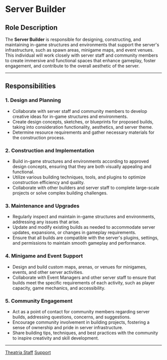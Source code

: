 # Server Builder

## Role Description

The **Server Builder** is responsible for designing, constructing, and maintaining in-game structures and environments that support the server's infrastructure, such as spawn areas, minigame maps, and event venues. This individual will work closely with server staff and community members to create immersive and functional spaces that enhance gameplay, foster engagement, and contribute to the overall aesthetic of the server.

---

## Responsibilities

### 1. Design and Planning

- Collaborate with server staff and community members to develop creative ideas for in-game structures and environments.
- Create design concepts, sketches, or blueprints for proposed builds, taking into consideration functionality, aesthetics, and server theme.
- Determine resource requirements and gather necessary materials for the construction process.

### 2. Construction and Implementation

- Build in-game structures and environments according to approved design concepts, ensuring that they are both visually appealing and functional.
- Utilize various building techniques, tools, and plugins to optimize construction efficiency and quality.
- Collaborate with other builders and server staff to complete large-scale projects or solve complex building challenges.

### 3. Maintenance and Upgrades

- Regularly inspect and maintain in-game structures and environments, addressing any issues that arise.
- Update and modify existing builds as needed to accommodate server updates, expansions, or changes in gameplay requirements.
- Ensure that all builds are compatible with the server's plugins, settings, and permissions to maintain smooth gameplay and performance.

### 4. Minigame and Event Support

- Design and build custom maps, arenas, or venues for minigames, events, and other server activities.
- Collaborate with Event Managers and other server staff to ensure that builds meet the specific requirements of each activity, such as player capacity, game mechanics, and accessibility.

### 5. Community Engagement

- Act as a point of contact for community members regarding server builds, addressing questions, concerns, and suggestions.
- Encourage community involvement in building projects, fostering a sense of ownership and pride in server infrastructure.
- Share building tips, techniques, and best practices with the community to inspire creativity and skill development.

---

[Theatria Staff](./README.md)
[Support](../README.md)